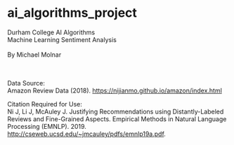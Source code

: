 # ai_algorithms_project
Durham College AI Algorithms<br/>
Machine Learning Sentiment Analysis<br/><br/>
By Michael Molnar<br/><br/><br/>

Data Source:<br/>
Amazon Review Data (2018).  https://nijianmo.github.io/amazon/index.html


Citation Required for Use:<br/>
Ni J, Li J, McAuley J.  Justifying Recommendations using Distantly-Labeled Reviews and Fine-Grained Aspects.  Empirical Methods in Natural Language Processing (EMNLP).  2019. http://cseweb.ucsd.edu/~jmcauley/pdfs/emnlp19a.pdf.  

